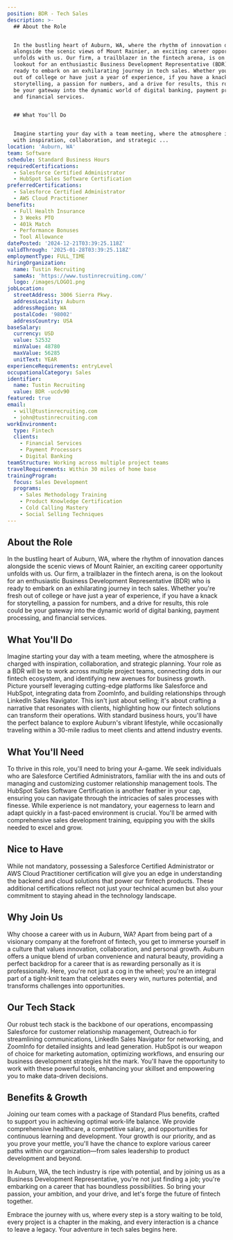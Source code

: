 ```yaml
---
position: BDR - Tech Sales
description: >-
  ## About the Role


  In the bustling heart of Auburn, WA, where the rhythm of innovation dances
  alongside the scenic views of Mount Rainier, an exciting career opportunity
  unfolds with us. Our firm, a trailblazer in the fintech arena, is on the
  lookout for an enthusiastic Business Development Representative (BDR) who is
  ready to embark on an exhilarating journey in tech sales. Whether you're fresh
  out of college or have just a year of experience, if you have a knack for
  storytelling, a passion for numbers, and a drive for results, this role could
  be your gateway into the dynamic world of digital banking, payment processing,
  and financial services.


  ## What You'll Do


  Imagine starting your day with a team meeting, where the atmosphere is charged
  with inspiration, collaboration, and strategic ...
location: 'Auburn, WA'
team: Software
schedule: Standard Business Hours
requiredCertifications:
  - Salesforce Certified Administrator
  - HubSpot Sales Software Certification
preferredCertifications:
  - Salesforce Certified Administrator
  - AWS Cloud Practitioner
benefits:
  - Full Health Insurance
  - 3 Weeks PTO
  - 401k Match
  - Performance Bonuses
  - Tool Allowance
datePosted: '2024-12-21T03:39:25.118Z'
validThrough: '2025-01-28T03:39:25.118Z'
employmentType: FULL_TIME
hiringOrganization:
  name: Tustin Recruiting
  sameAs: 'https://www.tustinrecruiting.com/'
  logo: /images/LOGO1.png
jobLocation:
  streetAddress: 3006 Sierra Pkwy.
  addressLocality: Auburn
  addressRegion: WA
  postalCode: '98002'
  addressCountry: USA
baseSalary:
  currency: USD
  value: 52532
  minValue: 48780
  maxValue: 56285
  unitText: YEAR
experienceRequirements: entryLevel
occupationalCategory: Sales
identifier:
  name: Tustin Recruiting
  value: BDR -ucdv90
featured: true
email:
  - will@tustinrecruiting.com
  - john@tustinrecruiting.com
workEnvironment:
  type: Fintech
  clients:
    - Financial Services
    - Payment Processors
    - Digital Banking
teamStructure: Working across multiple project teams
travelRequirements: Within 30 miles of home base
trainingProgram:
  focus: Sales Development
  programs:
    - Sales Methodology Training
    - Product Knowledge Certification
    - Cold Calling Mastery
    - Social Selling Techniques
---
```




## About the Role

In the bustling heart of Auburn, WA, where the rhythm of innovation dances alongside the scenic views of Mount Rainier, an exciting career opportunity unfolds with us. Our firm, a trailblazer in the fintech arena, is on the lookout for an enthusiastic Business Development Representative (BDR) who is ready to embark on an exhilarating journey in tech sales. Whether you're fresh out of college or have just a year of experience, if you have a knack for storytelling, a passion for numbers, and a drive for results, this role could be your gateway into the dynamic world of digital banking, payment processing, and financial services.

## What You'll Do

Imagine starting your day with a team meeting, where the atmosphere is charged with inspiration, collaboration, and strategic planning. Your role as a BDR will be to work across multiple project teams, connecting dots in our fintech ecosystem, and identifying new avenues for business growth. Picture yourself leveraging cutting-edge platforms like Salesforce and HubSpot, integrating data from ZoomInfo, and building relationships through LinkedIn Sales Navigator. This isn't just about selling; it's about crafting a narrative that resonates with clients, highlighting how our fintech solutions can transform their operations. With standard business hours, you'll have the perfect balance to explore Auburn's vibrant lifestyle, while occasionally traveling within a 30-mile radius to meet clients and attend industry events.

## What You'll Need

To thrive in this role, you'll need to bring your A-game. We seek individuals who are Salesforce Certified Administrators, familiar with the ins and outs of managing and customizing customer relationship management tools. The HubSpot Sales Software Certification is another feather in your cap, ensuring you can navigate through the intricacies of sales processes with finesse. While experience is not mandatory, your eagerness to learn and adapt quickly in a fast-paced environment is crucial. You'll be armed with comprehensive sales development training, equipping you with the skills needed to excel and grow.

## Nice to Have

While not mandatory, possessing a Salesforce Certified Administrator or AWS Cloud Practitioner certification will give you an edge in understanding the backend and cloud solutions that power our fintech products. These additional certifications reflect not just your technical acumen but also your commitment to staying ahead in the technology landscape.

## Why Join Us

Why choose a career with us in Auburn, WA? Apart from being part of a visionary company at the forefront of fintech, you get to immerse yourself in a culture that values innovation, collaboration, and personal growth. Auburn offers a unique blend of urban convenience and natural beauty, providing a perfect backdrop for a career that is as rewarding personally as it is professionally. Here, you're not just a cog in the wheel; you're an integral part of a tight-knit team that celebrates every win, nurtures potential, and transforms challenges into opportunities.

## Our Tech Stack

Our robust tech stack is the backbone of our operations, encompassing Salesforce for customer relationship management, Outreach.io for streamlining communications, LinkedIn Sales Navigator for networking, and ZoomInfo for detailed insights and lead generation. HubSpot is our weapon of choice for marketing automation, optimizing workflows, and ensuring our business development strategies hit the mark. You'll have the opportunity to work with these powerful tools, enhancing your skillset and empowering you to make data-driven decisions.

## Benefits & Growth

Joining our team comes with a package of Standard Plus benefits, crafted to support you in achieving optimal work-life balance. We provide comprehensive healthcare, a competitive salary, and opportunities for continuous learning and development. Your growth is our priority, and as you prove your mettle, you'll have the chance to explore various career paths within our organization—from sales leadership to product development and beyond.

In Auburn, WA, the tech industry is ripe with potential, and by joining us as a Business Development Representative, you're not just finding a job; you're embarking on a career that has boundless possibilities. So bring your passion, your ambition, and your drive, and let's forge the future of fintech together.

Embrace the journey with us, where every step is a story waiting to be told, every project is a chapter in the making, and every interaction is a chance to leave a legacy. Your adventure in tech sales begins here.
